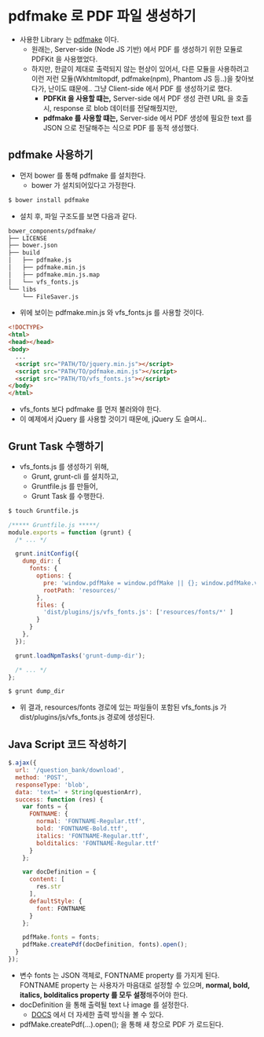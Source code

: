 # pdfmake 로 PDF 파일 생성하기
- 사용한 Library 는 [pdfmake](http://pdfmake.org/#/) 이다.
  - 원래는, Server-side (Node JS 기반) 에서 PDF 를 생성하기 위한 모듈로 PDFKit 을 사용했었다.
  - 하지만, 한글이 제대로 출력되지 않는 현상이 있어서, 다른 모듈을 사용하려고 이런 저런 모듈(Wkhtmltopdf, pdfmake(npm), Phantom JS 등..)을 찾아보다가, 난이도 떄문에.. 그냥 Client-side 에서 PDF 를 생성하기로 했다.
    - **PDFKit 을 사용할 떄는,** Server-side 에서 PDF 생성 관련 URL 을 호출 시, response 로 blob 데이터를 전달해줬지만,
    - **pdfmake 를 사용할 떄는,** Server-side 에서 PDF 생성에 필요한 text 를 JSON 으로 전달해주는 식으로 PDF 를 동적 생성했다.

## pdfmake 사용하기
- 먼저 bower 를 통해 pdfmake 를 설치한다.
  - bower 가 설치되어있다고 가정한다.
```sh
$ bower install pdfmake
```
- 설치 후, 파일 구조도를 보면 다음과 같다.
```sh
bower_components/pdfmake/
├── LICENSE
├── bower.json
├── build
│   ├── pdfmake.js
│   ├── pdfmake.min.js
│   ├── pdfmake.min.js.map
│   └── vfs_fonts.js
└── libs
    └── FileSaver.js
```
- 위에 보이는 pdfmake.min.js 와 vfs_fonts.js 를 사용할 것이다.
```html
<!DOCTYPE>
<html>
<head></head>
<body>
  ...
  <script src="PATH/TO/jquery.min.js"></script>
  <script src="PATH/TO/pdfmake.min.js"></script>
  <script src="PATH/TO/vfs_fonts.js"></script>
</body>
</html>
```
- vfs_fonts 보다 pdfmake 를 먼저 불러와야 한다.
- 이 예제에서 jQuery 를 사용할 것이기 때문에, jQuery 도 슬며시..

## Grunt Task 수행하기
- vfs_fonts.js 를 생성하기 위해,
  - Grunt, grunt-cli 를 설치하고,
  - Gruntfile.js 를 만들어,
  - Grunt Task 를 수행한다.
```sh
$ touch Gruntfile.js
```
```js
/***** Gruntfile.js *****/
module.exports = function (grunt) {
  /* ... */

  grunt.initConfig({
    dump_dir: {
      fonts: {
        options: {
          pre: 'window.pdfMake = window.pdfMake || {}; window.pdfMake.vfs = ',
          rootPath: 'resources/'
        },
        files: {
          'dist/plugins/js/vfs_fonts.js': ['resources/fonts/*' ]
        }
      }
    },
  });

  grunt.loadNpmTasks('grunt-dump-dir');

  /* ... */
};
```
```sh
$ grunt dump_dir
```
- 위 결과, resources/fonts 경로에 있는 파일들이 포함된 vfs_fonts.js 가 dist/plugins/js/vfs_fonts.js 경로에 생성된다.

## Java Script 코드 작성하기
```js
$.ajax({
  url: '/question_bank/download',
  method: 'POST',
  responseType: 'blob',
  data: 'text=' + String(questionArr),
  success: function (res) {
    var fonts = {
      FONTNAME: {
        normal: 'FONTNAME-Regular.ttf',
        bold: 'FONTNAME-Bold.ttf',
        italics: 'FONTNAME-Regular.ttf',
        bolditalics: 'FONTNAME-Regular.ttf'
      }
    };

    var docDefinition = {
      content: [
        res.str
      ],
      defaultStyle: {
        font: FONTNAME
      }
    };

    pdfMake.fonts = fonts;
    pdfMake.createPdf(docDefinition, fonts).open();
  }
});
```
- 변수 fonts 는 JSON 객체로, FONTNAME property 를 가지게 된다. FONTNAME property 는 사용자가 마음대로 설정할 수 있으며, **normal, bold, italics, bolditalics property 를 모두 설정**해주어야 한다.
- docDefinition 을 통해 출력될 text 나 image 를 설정한다.
  - [DOCS](http://pdfmake.org/#/gettingstarted) 에서 더 자세한 출력 방식을 볼 수 있다.
- pdfMake.createPdf(...).open(); 을 통해 새 창으로 PDF 가 로드된다.

